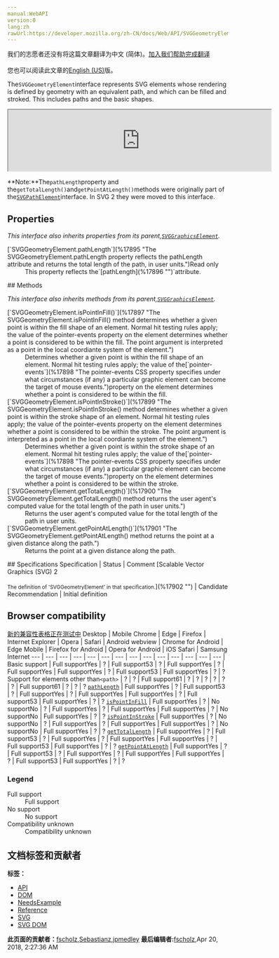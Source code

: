 ```yaml
---
manual:WebAPI
version:0
lang:zh
rawUrl:https://developer.mozilla.org/zh-CN/docs/Web/API/SVGGeometryElement
---
```




<bdi>我们的志愿者还没有将这篇文章翻译为<bdi>中文 (简体)</bdi>。[加入我们帮助完成翻译](%17893 "")<br></br>您也可以阅读此文章的[English (US)](%17549 "")版。</bdi>






The`SVGGeometryElement`interface represents SVG elements whose rendering is defined by geometry with an equivalent path, and which can be filled and stroked. This includes paths and the basic shapes.

<iframe src='https://mdn.mozillademos.org/en-US/docs/Web/API/SVGGeometryElement$samples/inheritance_diagram?revision=1375634' width='600' height='140'></iframe>

**Note:**The`pathLength`property and the`getTotalLength()`and`getPointAtLength()`methods were originally part of the[`SVGPathElement`](%17894 "The SVGPathElement interface corresponds to the <path> element.")interface. In SVG 2 they were moved to this interface.



## Properties<a name="Properties"></a>


<em>This interface also inherits properties from its parent,[`SVGGraphicsElement`](%17348 "The SVGGraphicsElement interface represents SVG elements whose primary purpose is to directly render graphics into a group.").</em>

<dl><dt>[`SVGGeometryElement.pathLength`](%17895 "The SVGGeometryElement.pathLength property reflects the pathLength attribute and returns the total length of the path, in user units.")Read only</dt><dd>This property reflects the`[pathLength](%17896 "")`attribute.</dd></dl>
## Methods<a name="Methods"></a>


<em>This interface also inherits methods from its parent,[`SVGGraphicsElement`](%17348 "The SVGGraphicsElement interface represents SVG elements whose primary purpose is to directly render graphics into a group.").</em>

<dl><dt>[`SVGGeometryElement.isPointInFill()`](%17897 "The SVGGeometryElement.isPointInFill() method determines whether a given point is within the fill shape of an element. Normal hit testing rules apply; the value of the pointer-events property on the element determines whether a point is considered to be within the fill. The point argument is interpreted as a point in the local coordiante system of the element.")</dt><dd>Determines whether a given point is within the fill shape of an element. Normal hit testing rules apply; the value of the[`pointer-events`](%17898 "The  pointer-events CSS property specifies under what circumstances (if any) a particular graphic element can become the target of mouse events.")property on the element determines whether a point is considered to be within the fill.</dd><dt>[`SVGGeometryElement.isPointInStroke()`](%17899 "The SVGGeometryElement.isPointInStroke() method determines whether a given point is within the stroke shape of an element. Normal hit testing rules apply; the value of the pointer-events property on the element determines whether a point is considered to be within the stroke. The point argument is interpreted as a point in the local coordiante system of the element.")</dt><dd>Determines whether a given point is within the stroke shape of an element. Normal hit testing rules apply; the value of the[`pointer-events`](%17898 "The  pointer-events CSS property specifies under what circumstances (if any) a particular graphic element can become the target of mouse events.")property on the element determines whether a point is considered to be within the stroke.</dd><dt>[`SVGGeometryElement.getTotalLength()`](%17900 "The SVGGeometryElement.getTotalLength() method returns the user agent's computed value for the total length of the path in user units.")</dt><dd>Returns the user agent&#39;s computed value for the total length of the path in user units.</dd><dt>[`SVGGeometryElement.getPointAtLength()`](%17901 "The SVGGeometryElement.getPointAtLength() method returns the point at a given distance along the path.")</dt><dd>Returns the point at a given distance along the path.</dd></dl>
## Specifications<a name="Specifications"></a>
Specification | Status | Comment 
[Scalable Vector Graphics (SVG) 2<br></br><small>The definition of &#39;SVGGeometryElement&#39; in that specification.</small>](%17902 "") | Candidate Recommendation | Initial definition 


## Browser compatibility<a name="Browser_compatibility"></a>
[新的兼容性表格正在测试中<i></i>](%3360 "")
<abbr>Desktop<i></i></abbr> | <abbr>Mobile<i></i></abbr> 
<abbr>Chrome<i></i></abbr> | <abbr>Edge<i></i></abbr> | <abbr>Firefox<i></i></abbr> | <abbr>Internet Explorer<i></i></abbr> | <abbr>Opera<i></i></abbr> | <abbr>Safari<i></i></abbr> | <abbr>Android webview<i></i></abbr> | <abbr>Chrome for Android<i></i></abbr> | <abbr>Edge Mobile<i></i></abbr> | <abbr>Firefox for Android<i></i></abbr> | <abbr>Opera for Android<i></i></abbr> | <abbr>iOS Safari<i></i></abbr> | <abbr>Samsung Internet<i></i></abbr> 
 ---  |  ---  |  ---  |  ---  |  ---  |  ---  |  ---  |  ---  |  ---  |  ---  |  ---  |  ---  |  ---  |  ---  | 
Basic support | <abbr>Full support</abbr>Yes | <abbr>?</abbr> | <abbr>Full support</abbr>53 | <abbr>?</abbr> | <abbr>Full support</abbr>Yes | <abbr>?</abbr> | <abbr>Full support</abbr>Yes | <abbr>Full support</abbr>Yes | <abbr>?</abbr> | <abbr>Full support</abbr>53 | <abbr>Full support</abbr>Yes | <abbr>?</abbr> | <abbr>?</abbr> 
Support for elements other than`<path>` | <abbr>?</abbr> | <abbr>?</abbr> | <abbr>Full support</abbr>61 | <abbr>?</abbr> | <abbr>?</abbr> | <abbr>?</abbr> | <abbr>?</abbr> | <abbr>?</abbr> | <abbr>?</abbr> | <abbr>Full support</abbr>61 | <abbr>?</abbr> | <abbr>?</abbr> | <abbr>?</abbr> 
[`pathLength`](%17903 "") | <abbr>Full support</abbr>Yes | <abbr>?</abbr> | <abbr>Full support</abbr>53 | <abbr>?</abbr> | <abbr>Full support</abbr>Yes | <abbr>?</abbr> | <abbr>Full support</abbr>Yes | <abbr>Full support</abbr>Yes | <abbr>?</abbr> | <abbr>Full support</abbr>53 | <abbr>Full support</abbr>Yes | <abbr>?</abbr> | <abbr>?</abbr> 
[`isPointInFill`](%17904 "") | <abbr>Full support</abbr>Yes | <abbr>?</abbr> | <abbr>No support</abbr>No | <abbr>?</abbr> | <abbr>Full support</abbr>Yes | <abbr>?</abbr> | <abbr>Full support</abbr>Yes | <abbr>Full support</abbr>Yes | <abbr>?</abbr> | <abbr>No support</abbr>No | <abbr>Full support</abbr>Yes | <abbr>?</abbr> | <abbr>?</abbr> 
[`isPointInStroke`](%17905 "") | <abbr>Full support</abbr>Yes | <abbr>?</abbr> | <abbr>No support</abbr>No | <abbr>?</abbr> | <abbr>Full support</abbr>Yes | <abbr>?</abbr> | <abbr>Full support</abbr>Yes | <abbr>Full support</abbr>Yes | <abbr>?</abbr> | <abbr>No support</abbr>No | <abbr>Full support</abbr>Yes | <abbr>?</abbr> | <abbr>?</abbr> 
[`getTotalLength`](%17906 "") | <abbr>Full support</abbr>Yes | <abbr>?</abbr> | <abbr>Full support</abbr>53 | <abbr>?</abbr> | <abbr>Full support</abbr>Yes | <abbr>?</abbr> | <abbr>Full support</abbr>Yes | <abbr>Full support</abbr>Yes | <abbr>?</abbr> | <abbr>Full support</abbr>53 | <abbr>Full support</abbr>Yes | <abbr>?</abbr> | <abbr>?</abbr> 
[`getPointAtLength`](%17907 "") | <abbr>Full support</abbr>Yes | <abbr>?</abbr> | <abbr>Full support</abbr>53 | <abbr>?</abbr> | <abbr>Full support</abbr>Yes | <abbr>?</abbr> | <abbr>Full support</abbr>Yes | <abbr>Full support</abbr>Yes | <abbr>?</abbr> | <abbr>Full support</abbr>53 | <abbr>Full support</abbr>Yes | <abbr>?</abbr> | <abbr>?</abbr> 


### Legend<a name="Legend"></a>
<dl><dt><abbr>Full support</abbr></dt><dd>Full support</dd><dt><abbr>No support</abbr></dt><dd>No support</dd><dt><abbr>Compatibility unknown</abbr></dt><dd>Compatibility unknown</dd></dl>



## 文档标签和贡献者
**标签：**
* [API](%50 "")
* [DOM](%456 "")
* [NeedsExample](%13047 "")
* [Reference](%3381 "")
* [SVG](%457 "")
* [SVG DOM](%17335 "")

**此页面的贡献者：**[fscholz](%60 ""),[Sebastianz](%4468 ""),[jpmedley](%3413 "")
**最后编辑者:**[fscholz](%60 ""),<time>Apr 20, 2018, 2:27:36 AM</time>


